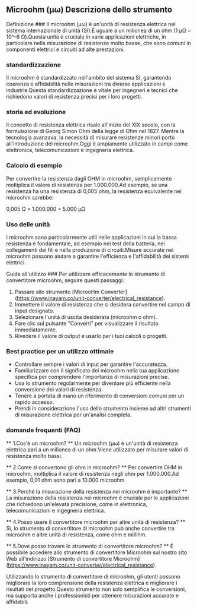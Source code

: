 ## Microohm (µω) Descrizione dello strumento

Definizione ###
Il microohm (µω) è un'unità di resistenza elettrica nel sistema internazionale di unità (SI).È uguale a un milionea di un ohm (1 µΩ = 10^-6 Ω).Questa unità è cruciale in varie applicazioni elettriche, in particolare nella misurazione di resistenze molto basse, che sono comuni in componenti elettrici e circuiti ad alte prestazioni.

### standardizzazione
Il microohm è standardizzato nell'ambito del sistema SI, garantendo coerenza e affidabilità nelle misurazioni tra diverse applicazioni e industrie.Questa standardizzazione è vitale per ingegneri e tecnici che richiedono valori di resistenza precisi per i loro progetti.

### storia ed evoluzione
Il concetto di resistenza elettrica risale all'inizio del XIX secolo, con la formulazione di Georg Simon Ohm della legge di Ohm nel 1827. Mentre la tecnologia avanzava, la necessità di misurare resistenze minori portò all'introduzione del microohm.Oggi è ampiamente utilizzato in campi come elettronica, telecomunicazioni e ingegneria elettrica.

### Calcolo di esempio
Per convertire la resistenza dagli OHM in microohm, semplicemente moltiplica il valore di resistenza per 1.000.000.Ad esempio, se una resistenza ha una resistenza di 0,005 ohm, la resistenza equivalente nei microohm sarebbe:

0,005 Ω × 1.000.000 = 5.000 µΩ

### Uso delle unità
I microohm sono particolarmente utili nelle applicazioni in cui la bassa resistenza è fondamentale, ad esempio nei test della batteria, nei collegamenti dei fili e nella produzione di circuiti.Misure accurate nei microohm possono aiutare a garantire l'efficienza e l'affidabilità dei sistemi elettrici.

Guida all'utilizzo ###
Per utilizzare efficacemente lo strumento di convertitore microohm, seguire questi passaggi:
1. Passare allo strumento [MicrooHm Converter] (https://www.inayam.co/unit-converter/electrical_resistance).
2. Immettere il valore di resistenza che si desidera convertire nel campo di input designato.
3. Selezionare l'unità di uscita desiderata (microohm o ohm).
4. Fare clic sul pulsante "Converti" per visualizzare il risultato immediatamente.
5. Rivedere il valore di output e usarlo per i tuoi calcoli o progetti.

### Best practice per un utilizzo ottimale
- Controllare sempre i valori di input per garantire l'accuratezza.
- Familiarizzare con il significato dei microohm nella tua applicazione specifica per comprendere l'importanza di misurazioni precise.
- Usa lo strumento regolarmente per diventare più efficiente nella conversione dei valori di resistenza.
- Tenere a portata di mano un riferimento di conversioni comuni per un rapido accesso.
- Prendi in considerazione l'uso dello strumento insieme ad altri strumenti di misurazione elettrica per un'analisi completa.

### domande frequenti (FAQ)

** 1.Cos'è un microohm? **
Un microohm (µω) è un'unità di resistenza elettrica pari a un milionea di un ohm.Viene utilizzato per misurare valori di resistenza molto bassi.

** 2.Come si convertono gli ohm in microohm? **
Per convertire OHM in microohm, moltiplica il valore di resistenza negli ohm per 1.000.000.Ad esempio, 0,01 ohm sono pari a 10.000 microohm.

** 3.Perché la misurazione della resistenza nei microohm è importante? **
La misurazione della resistenza nei microohm è cruciale per le applicazioni che richiedono un'elevata precisione, come in elettronica, telecomunicazioni e ingegneria elettrica.

** 4.Posso usare il convertitore microohm per altre unità di resistenza? **
Sì, lo strumento di convertitore di microohm può anche convertire tra microohm e altre unità di resistenza, come ohm e millihm.

** 5.Dove posso trovare lo strumento di convertitore microohm? **
È possibile accedere allo strumento di convertitore Microohm sul nostro sito Web all'indirizzo [Strumento di convertitore Microohm] (https://www.inayam.co/unit-converter/electrical_resistance).

Utilizzando lo strumento di convertitore di microohm, gli utenti possono migliorare la loro comprensione della resistenza elettrica e migliorare i risultati del progetto.Questo strumento non solo semplifica le conversioni, ma supporta anche i professionisti per ottenere misurazioni accurate e affidabili.